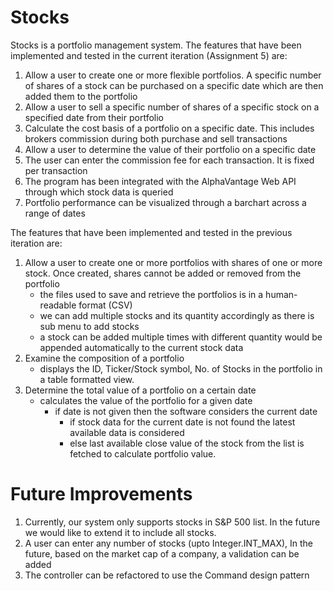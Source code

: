 # Stocks

Stocks is a portfolio management system.
The features that have been implemented and tested in the current iteration (Assignment 5) are:
1) Allow a user to create one or more flexible portfolios. A specific number of shares of a stock can be purchased on a specific date which are then added them to the portfolio
2) Allow a user to sell a specific number of shares of a specific stock on a specified date from their portfolio
3) Calculate the cost basis of a portfolio on a specific date. This includes brokers commission during both purchase and sell transactions
4) Allow a user to determine the value of their portfolio on a specific date
5) The user can enter the commission fee for each transaction. It is fixed per transaction
6) The program has been integrated with the AlphaVantage Web API through which stock data is queried
7) Portfolio performance can be visualized through a barchart across a range of dates


The features that have been implemented and tested in the previous iteration are:
1) Allow a user to create one or more portfolios with shares of one or more stock. Once created, shares
cannot be added or removed from the portfolio
    - the files used to save and retrieve the portfolios is in a human-readable format (CSV)
    - we can add multiple stocks and its quantity accordingly as there is sub menu to add stocks
    - a stock can be added multiple times with different quantity would be appended automatically to the current stock data
2) Examine the composition of a portfolio
    - displays the ID, Ticker/Stock symbol, No. of Stocks in the portfolio in a table formatted view.
3) Determine the total value of a portfolio on a certain date
   - calculates the value of the portfolio for a given date
     - if date is not given then the software considers the current date 
       - if stock data for the current date is not found the latest available data is considered
       - else last available close value of the stock from the list is fetched to calculate portfolio value.

# Future Improvements
1) Currently, our system only supports stocks in S&P 500 list. In the future we would like to extend it to include all stocks.
2) A user can enter any number of stocks (upto Integer.INT_MAX), In the future, based on the market cap of a company, a validation can be added
3) The controller can be refactored to use the Command design pattern
